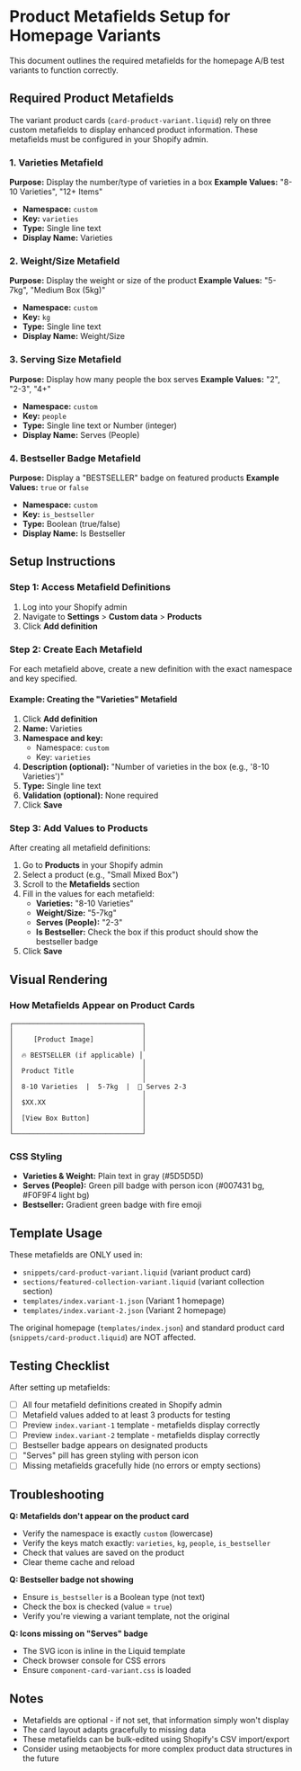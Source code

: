 # Product Metafields Setup for Homepage Variants

This document outlines the required metafields for the homepage A/B test variants to function correctly.

## Required Product Metafields

The variant product cards (`card-product-variant.liquid`) rely on three custom metafields to display enhanced product information. These metafields must be configured in your Shopify admin.

### 1. Varieties Metafield
**Purpose:** Display the number/type of varieties in a box
**Example Values:** "8-10 Varieties", "12+ Items"

- **Namespace:** `custom`
- **Key:** `varieties`
- **Type:** Single line text
- **Display Name:** Varieties

### 2. Weight/Size Metafield
**Purpose:** Display the weight or size of the product
**Example Values:** "5-7kg", "Medium Box (5kg)"

- **Namespace:** `custom`
- **Key:** `kg`
- **Type:** Single line text
- **Display Name:** Weight/Size

### 3. Serving Size Metafield
**Purpose:** Display how many people the box serves
**Example Values:** "2", "2-3", "4+"

- **Namespace:** `custom`
- **Key:** `people`
- **Type:** Single line text or Number (integer)
- **Display Name:** Serves (People)

### 4. Bestseller Badge Metafield
**Purpose:** Display a "BESTSELLER" badge on featured products
**Example Values:** `true` or `false`

- **Namespace:** `custom`
- **Key:** `is_bestseller`
- **Type:** Boolean (true/false)
- **Display Name:** Is Bestseller

## Setup Instructions

### Step 1: Access Metafield Definitions
1. Log into your Shopify admin
2. Navigate to **Settings** > **Custom data** > **Products**
3. Click **Add definition**

### Step 2: Create Each Metafield
For each metafield above, create a new definition with the exact namespace and key specified.

#### Example: Creating the "Varieties" Metafield
1. Click **Add definition**
2. **Name:** Varieties
3. **Namespace and key:**
   - Namespace: `custom`
   - Key: `varieties`
4. **Description (optional):** "Number of varieties in the box (e.g., '8-10 Varieties')"
5. **Type:** Single line text
6. **Validation (optional):** None required
7. Click **Save**

### Step 3: Add Values to Products
After creating all metafield definitions:

1. Go to **Products** in your Shopify admin
2. Select a product (e.g., "Small Mixed Box")
3. Scroll to the **Metafields** section
4. Fill in the values for each metafield:
   - **Varieties:** "8-10 Varieties"
   - **Weight/Size:** "5-7kg"
   - **Serves (People):** "2-3"
   - **Is Bestseller:** Check the box if this product should show the bestseller badge
5. Click **Save**

## Visual Rendering

### How Metafields Appear on Product Cards

```
┌────────────────────────────────┐
│                                │
│     [Product Image]            │
│                                │
│  🔥 BESTSELLER (if applicable) │
│                                │
│  Product Title                 │
│                                │
│  8-10 Varieties  |  5-7kg  |  👤 Serves 2-3
│                                │
│  $XX.XX                        │
│                                │
│  [View Box Button]             │
│                                │
└────────────────────────────────┘
```

### CSS Styling
- **Varieties & Weight:** Plain text in gray (#5D5D5D)
- **Serves (People):** Green pill badge with person icon (#007431 bg, #F0F9F4 light bg)
- **Bestseller:** Gradient green badge with fire emoji

## Template Usage

These metafields are ONLY used in:
- `snippets/card-product-variant.liquid` (variant product card)
- `sections/featured-collection-variant.liquid` (variant collection section)
- `templates/index.variant-1.json` (Variant 1 homepage)
- `templates/index.variant-2.json` (Variant 2 homepage)

The original homepage (`templates/index.json`) and standard product card (`snippets/card-product.liquid`) are NOT affected.

## Testing Checklist

After setting up metafields:

- [ ] All four metafield definitions created in Shopify admin
- [ ] Metafield values added to at least 3 products for testing
- [ ] Preview `index.variant-1` template - metafields display correctly
- [ ] Preview `index.variant-2` template - metafields display correctly
- [ ] Bestseller badge appears on designated products
- [ ] "Serves" pill has green styling with person icon
- [ ] Missing metafields gracefully hide (no errors or empty sections)

## Troubleshooting

**Q: Metafields don't appear on the product card**
- Verify the namespace is exactly `custom` (lowercase)
- Verify the keys match exactly: `varieties`, `kg`, `people`, `is_bestseller`
- Check that values are saved on the product
- Clear theme cache and reload

**Q: Bestseller badge not showing**
- Ensure `is_bestseller` is a Boolean type (not text)
- Check the box is checked (value = `true`)
- Verify you're viewing a variant template, not the original

**Q: Icons missing on "Serves" badge**
- The SVG icon is inline in the Liquid template
- Check browser console for CSS errors
- Ensure `component-card-variant.css` is loaded

## Notes
- Metafields are optional - if not set, that information simply won't display
- The card layout adapts gracefully to missing data
- These metafields can be bulk-edited using Shopify's CSV import/export
- Consider using metaobjects for more complex product data structures in the future
